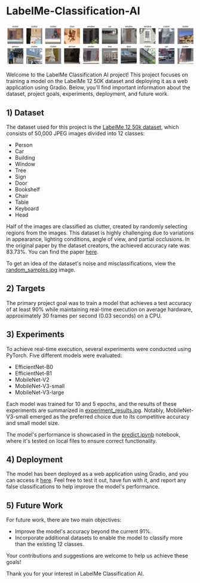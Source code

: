 # LabelMe-Classification-AI

![Random Samples](random_samples.png)

Welcome to the LabelMe Classification AI project! This project focuses on training a model on the LabelMe 12 50K dataset and deploying it as a web application using Gradio. Below, you'll find important information about the dataset, project goals, experiments, deployment, and future work.

## 1) Dataset

The dataset used for this project is the [LabelMe 12 50k dataset](https://www.kaggle.com/datasets/dschettler8845/labelme-12-50k), which consists of 50,000 JPEG images divided into 12 classes:
- Person
- Car
- Building
- Window
- Tree
- Sign
- Door
- Bookshelf
- Chair
- Table
- Keyboard
- Head

Half of the images are classified as clutter, created by randomly selecting regions from the images. This dataset is highly challenging due to variations in appearance, lighting conditions, angle of view, and partial occlusions. In the original paper by the dataset creators, the achieved accuracy rate was 83.73%. You can find the paper [here](https://people.csail.mit.edu/brussell/research/AIM-2005-025-new.pdf).

To get an idea of the dataset's noise and misclassifications, view the [random_samples.jpg](random_samples.png) image.

## 2) Targets

The primary project goal was to train a model that achieves a test accuracy of at least 90% while maintaining real-time execution on average hardware, approximately 30 frames per second (0.03 seconds) on a CPU.

## 3) Experiments

To achieve real-time execution, several experiments were conducted using PyTorch. Five different models were evaluated:
- EfficientNet-B0
- EfficientNet-B1
- MobileNet-V2
- MobileNet-V3-small
- MobileNet-V3-large

Each model was trained for 10 and 5 epochs, and the results of these experiments are summarized in [experiment_results.jpg](experiment_results.png). Notably, MobileNet-V3-small emerged as the preferred choice due to its competitive accuracy and small model size.

The model's performance is showcased in the [predict.ipynb](predict.ipynb) notebook, where it's tested on local files to ensure correct functionality.

## 4) Deployment

The model has been deployed as a web application using Gradio, and you can access it [here](https://huggingface.co/spaces/AlbertHunduza/LabelMe-Classifier). Feel free to test it out, have fun with it, and report any false classifications to help improve the model's performance.

## 5) Future Work

For future work, there are two main objectives:
- Improve the model's accuracy beyond the current 91%.
- Incorporate additional datasets to enable the model to classify more than the existing 12 classes.

Your contributions and suggestions are welcome to help us achieve these goals!

Thank you for your interest in LabelMe Classification AI.
